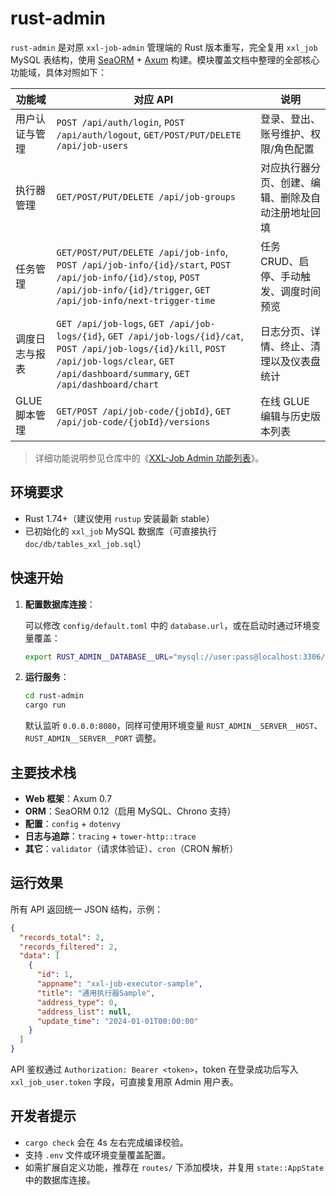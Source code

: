 # rust-admin

`rust-admin` 是对原 `xxl-job-admin` 管理端的 Rust 版本重写，完全复用 `xxl_job` MySQL 表结构，使用 [SeaORM](https://www.sea-ql.org/SeaORM/) + [Axum](https://github.com/tokio-rs/axum) 构建。模块覆盖文档中整理的全部核心功能域，具体对照如下：

| 功能域 | 对应 API | 说明 |
| --- | --- | --- |
| 用户认证与管理 | `POST /api/auth/login`, `POST /api/auth/logout`, `GET/POST/PUT/DELETE /api/job-users` | 登录、登出、账号维护、权限/角色配置 |
| 执行器管理 | `GET/POST/PUT/DELETE /api/job-groups` | 对应执行器分页、创建、编辑、删除及自动注册地址回填 |
| 任务管理 | `GET/POST/PUT/DELETE /api/job-info`, `POST /api/job-info/{id}/start`, `POST /api/job-info/{id}/stop`, `POST /api/job-info/{id}/trigger`, `GET /api/job-info/next-trigger-time` | 任务 CRUD、启停、手动触发、调度时间预览 |
| 调度日志与报表 | `GET /api/job-logs`, `GET /api/job-logs/{id}`, `GET /api/job-logs/{id}/cat`, `POST /api/job-logs/{id}/kill`, `POST /api/job-logs/clear`, `GET /api/dashboard/summary`, `GET /api/dashboard/chart` | 日志分页、详情、终止、清理以及仪表盘统计 |
| GLUE 脚本管理 | `GET/POST /api/job-code/{jobId}`, `GET /api/job-code/{jobId}/versions` | 在线 GLUE 编辑与历史版本列表 |

> 详细功能说明参见仓库中的《[XXL-Job Admin 功能列表](../doc/xxl-job-admin-function-list.md)》。

## 环境要求

- Rust 1.74+（建议使用 `rustup` 安装最新 stable）
- 已初始化的 `xxl_job` MySQL 数据库（可直接执行 `doc/db/tables_xxl_job.sql`）

## 快速开始

1. **配置数据库连接**：

   可以修改 `config/default.toml` 中的 `database.url`，或在启动时通过环境变量覆盖：

   ```bash
   export RUST_ADMIN__DATABASE__URL="mysql://user:pass@localhost:3306/xxl_job"
   ```

2. **运行服务**：

   ```bash
   cd rust-admin
   cargo run
   ```

   默认监听 `0.0.0.0:8080`，同样可使用环境变量 `RUST_ADMIN__SERVER__HOST`、`RUST_ADMIN__SERVER__PORT` 调整。

## 主要技术栈

- **Web 框架**：Axum 0.7
- **ORM**：SeaORM 0.12（启用 MySQL、Chrono 支持）
- **配置**：`config` + `dotenvy`
- **日志与追踪**：`tracing` + `tower-http::trace`
- **其它**：`validator`（请求体验证）、`cron`（CRON 解析）

## 运行效果

所有 API 返回统一 JSON 结构，示例：

```json
{
  "records_total": 2,
  "records_filtered": 2,
  "data": [
    {
      "id": 1,
      "appname": "xxl-job-executor-sample",
      "title": "通用执行器Sample",
      "address_type": 0,
      "address_list": null,
      "update_time": "2024-01-01T00:00:00"
    }
  ]
}
```

API 鉴权通过 `Authorization: Bearer <token>`，token 在登录成功后写入 `xxl_job_user.token` 字段，可直接复用原 Admin 用户表。

## 开发者提示

- `cargo check` 会在 4s 左右完成编译校验。
- 支持 `.env` 文件或环境变量覆盖配置。
- 如需扩展自定义功能，推荐在 `routes/` 下添加模块，并复用 `state::AppState` 中的数据库连接。

